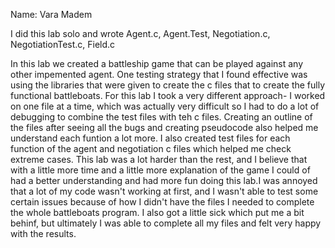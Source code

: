 Name: Vara Madem

I did this lab solo and wrote Agent.c, Agent.Test, Negotiation.c, NegotiationTest.c, Field.c

In this lab we created a battleship game that can be played against any other impemented agent. One testing strategy that I found effective was using the libraries that were given to create the c files that to create the fully functional battleboats. For this lab I took a very different approach- I worked on one file at a time, which was actually very difficult so I had to do a lot of debugging to combine the test files with teh c files. Creating an outline of the files after seeing all the bugs and creating pseudocode also helped me understand each funtion a lot more. I also created test files for each function of the agent and negotiation c files which helped me check extreme cases. 
This lab was a lot harder than the rest, and I believe that with a little more time and a little more explanation of the game I could of had a better understanding and had more fun doing this lab.I was annoyed that a lot of my code wasn't working at first, and I wasn't able to test some certain issues because of how I didn't have the files I needed to complete the whole battleboats program. I also got a little sick which put me a bit behinf, but ultimately I was able to complete all my files and felt very happy with the results.
